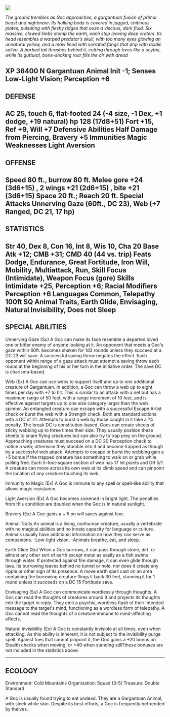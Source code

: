 ![](https://i.imgur.com/mz7knq9.png)

*The ground trembles as Goc approaches, a gargantuan fusion of primal beast and nightmare. Its hulking body is covered in jagged, chitinous plates, pulsating with fleshy ridges that ooze a viscous, dark fluid. Six massive, clawed limbs stomp the earth, each step leaving deep craters. Its head resembles a warped predator’s skull, with too many eyes glowing an unnatural yellow, and a maw lined with serrated fangs that drip with acidic saliva. A barbed tail thrashes behind it, cutting through trees like a scythe, while its guttural, bone-shaking roar fills the air with dread*

XP 38400
N Gargantuan Animal
Init -1; Senses Low-Light Vision; Perception +6
------------------------------
DEFENSE
------------------------------
AC 25, touch 6, flat-footed 24 (-4 size, -1 Dex, +1 dodge, +19 natural)
hp 128 (17d8+51)
Fort +15, Ref +9, Will +7
Defensive Abilities Half Damage from Piercing, Bravery +5
Immunities Magic 
Weaknesses Light Aversion
------------------------------
OFFENSE
------------------------------
Speed 80 ft., burrow 80 ft.
Melee gore +24 (3d6+15) , 2 wings +21 (2d6+15) , bite +21 (3d6+15) 
Space 20 ft.; Reach 20 ft.
Special Attacks Unnerving Gaze (60ft., DC 23), Web (+7 Ranged, DC 21, 17 hp)
------------------------------
STATISTICS
------------------------------
Str 40, Dex 8, Con 16, Int 8, Wis 10, Cha 20
Base Atk +12; CMB +31; CMD 40 (44 vs. trip)
Feats Dodge, Endurance, Great Fortitude, Iron Will, Mobility, Multiattack, Run, Skill Focus (Intimidate), Weapon Focus (gore)
Skills Intimidate +25, Perception +6; Racial Modifiers Perception +6
Languages Common, Telepathy 100ft
SQ Animal Traits, Earth Glide, Envisaging, Natural Invisibility, Does not Sleep
------------------------------
SPECIAL ABILITIES
------------------------------
Unnerving Gaze (Su) 
 A Goc can make its face resemble a departed loved one or bitter enemy of anyone looking at it.  An opponent that meets a Goc's gaze within 60ft. becomes shaken for 1d3 rounds unless they succeed at a DC 23 will save. A successful saving throw negates the effect. Each opponent within range of a gaze attack must attempt a saving throw each round at the beginning of his or her turn in the initiative order.  The save DC is charisma-based.

Web (Ex) 
 A Goc can use webs to support itself and up to one additional creature of Gargantuan. In addition, a Goc can throw a web up to eight times per day with +7 to hit. This is similar to an attack with a net but has a maximum range of 50 feet, with a range increment of 10 feet, and is effective against targets up to one size category larger than the web spinner. An entangled creature can escape with a successful Escape Artist check or burst the web with a Strength check. Both are standard actions with a DC of 21. Attempts to burst a web by those caught in it take a ?4 penalty.  The break DC is constitution-based.
Gocs can create sheets of sticky webbing up to three times their size. They usually position these sheets to snare flying creatures but can also try to trap prey on the ground. Approaching creatures must succeed on a DC 20 Perception check to notice a web; otherwise they stumble into it and become trapped as though by a successful web attack. Attempts to escape or burst the webbing gain a +5 bonus if the trapped creature has something to walk on or grab while pulling free. Each 5-foot-square section of web has 17 hit points and DR 5/?.  A creature can move across its own web at its climb speed and can pinpoint the location of any creature touching its web.

Immunity to Magic (Ex)
A Goc is immune to any spell or spell-like ability that allows magic resistance.

Light Aversion (Ex) 
 A Goc becomes sickened in bright light.  The penalties from this condition are doubled when the Goc is in natural sunlight.

Bravery (Ex) 
A Goc gains a + 5 on will saves against fear.

Animal Traits
An animal is a living, nonhuman creature, usually a vertebrate with no magical abilities and no innate capacity for language or culture. Animals usually have additional information on how they can serve as companions.
-Low-light vision.
-Animals breathe, eat, and sleep.

Earth Glide (Su) 
 When a Goc burrows, it can pass through stone, dirt, or almost any other sort of earth except metal as easily as a fish swims through water. If protected against fire damage, it can even glide through lava. Its burrowing leaves behind no tunnel or hole, nor does it create any ripple or other sign of its presence. A move earth spell cast on an area containing the burrowing creature flings it back 30 feet, stunning it for 1 round unless it succeeds on a DC 15 Fortitude save.

Envisaging (Su) 
 A Goc can communicate wordlessly through thoughts.  A Goc can read the thoughts of creatures around it and projects its thoughts into the target in reply. They emit a psychic, wordless flash of their intended message to the target's mind, functioning as a wordless form of telepathy.  A Goc cannot read the thoughts of a creature immune to mind-affecting effects.

Natural Invisibility (Ex) 
 A Goc is constantly invisible at all times, even when attacking. As this ability is inherent, it is not subject to the invisibility purge spell. Against foes that cannot pinpoint it, the Goc gains a +20 bonus on Stealth checks when moving, or +40 when standing still?these bonuses are not included in the statistics above.

------------------------------
ECOLOGY
------------------------------
Environment: Cold Mountains
Organization: Squad (3-5)
Treasure: Double Standard

A Goc is usually found trying to eat undead. They are a Gargantuan Animal, with sleek white skin. Despite its best efforts, a Goc is frequently befriended by theives.

